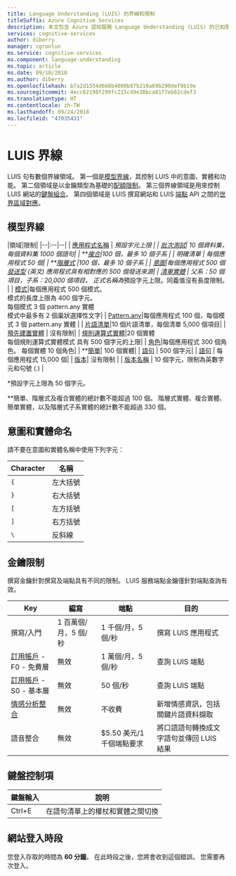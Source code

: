 ```yaml
---
title: Language Understanding (LUIS) 的界線和限制
titleSuffix: Azure Cognitive Services
description: 本文包含 Azure 認知服務 Language Understanding (LUIS) 的已知限制。 LUIS 句有數個界線領域。 模型界線可控制 LUIS 中的意圖、實體和特性。 以金鑰類型為基礎的配額限制。 鍵盤組合可控制 LUIS 網站。
services: cognitive-services
author: diberry
manager: cgronlun
ms.service: cognitive-services
ms.component: language-understanding
ms.topic: article
ms.date: 09/10/2018
ms.author: diberry
ms.openlocfilehash: b7a2d1554d668b4000b87b210a69b290def9b19e
ms.sourcegitcommit: 4ecc62198f299fc215c49e38bca81f7eb62cdef3
ms.translationtype: HT
ms.contentlocale: zh-TW
ms.lasthandoff: 09/24/2018
ms.locfileid: "47035431"
---
```

# <a name="luis-boundaries"></a>LUIS 界線
LUIS 句有數個界線領域。 第一個是[模型界線](#model-boundaries)，其控制 LUIS 中的意圖、實體和功能。 第二個領域是以金鑰類型為基礎的[配額限制](#key-limits)。 第三個界線領域是用來控制 LUIS 網站的[鍵盤組合](#keyboard-controls)。 第四個領域是 LUIS 撰寫網站和 LUIS [端點](luis-glossary.md#endpoint) API 之間的[世界區域對應](luis-reference-regions.md)。 


## <a name="model-boundaries"></a>模型界線

|領域|限制|
|--|:--|--|
| [應用程式名稱][luis-get-started-create-app] | *預設字元上限 |
| [批次測試][batch-testing]| 10 個資料集，每個資料集 1000 個語句|
| **[複合](./luis-concept-entity-types.md)|100 個，最多 10 個子系 |
| 明確清單 | 每個應用程式 50 個|
| **[階層式](./luis-concept-entity-types.md) |100 個，最多 10 個子系 |
| [意圖][intents]|每個應用程式 500 個<br>[發送型](https://aka.ms/dispatch-tool) \(英文\) 應用程式具有相對應的 500 個發送來源|
| [清單實體](./luis-concept-entity-types.md) | 父系：50 個項目，子系：20,000 個項目。 正式名稱為*預設字元上限。同義值沒有長度限制。 |
| [模式](luis-concept-patterns.md)|每個應用程式 500 個模式。<br>模式的長度上限為 400 個字元。<br>每個模式 3 個 pattern.any 實體<br>模式中最多有 2 個巢狀選擇性文字|
| [Pattern.any](./luis-concept-entity-types.md)|每個應用程式 100 個，每個模式 3 個 pattern.any 實體 |
| [片語清單][phrase-list]|10 個片語清單，每個清單 5,000 個項目|
| [預先建置實體](./luis-prebuilt-entities.md) | 沒有限制|
| [規則運算式實體](./luis-concept-entity-types.md)|20 個實體<br>每個規則運算式實體模式 具有 500 個字元的上限|
| [角色](luis-concept-roles.md)|每個應用程式 300 個角色。 每個實體 10 個角色|
| **[簡單](./luis-concept-entity-types.md)| 100 個實體|
| [語句][utterances] | 500 個字元|
| [語句][utterances] | 每個應用程式 15,000 個|
| [版本](luis-concept-version.md)| 沒有限制 |
| [版本名稱][luis-how-to-manage-versions] | 10 個字元，限制為英數字元和句號 (.) |

*預設字元上限為 50 個字元。 

**簡單、階層式及複合實體的總計數不能超過 100 個。 階層式實體、複合實體、簡單實體，以及階層式子系實體的總計數不能超過 330 個。 

## <a name="intent-and-entity-naming"></a>意圖和實體命名
請不要在意圖和實體名稱中使用下列字元：

|Character|名稱|
|--|--|
|`{`|左大括號|
|`}`|右大括號|
|`[`|左方括號|
|`]`|右方括號|
|`\`|反斜線|

## <a name="key-limits"></a>金鑰限制
撰寫金鑰針對撰寫及端點具有不同的限制。 LUIS 服務端點金鑰僅針對端點查詢有效。

|Key|編寫|端點|目的|
|--|--|--|--|
|撰寫/入門|1 百萬個/月，5 個/秒|1 千個/月，5 個/秒|撰寫 LUIS 應用程式|
|[訂用帳戶][pricing] - F0 - 免費層 |無效|1 萬個/月，5 個/秒|查詢 LUIS 端點|
|[訂用帳戶][pricing] - S0 - 基本層|無效|50 個/秒|查詢 LUIS 端點|
|[情感分析整合](luis-how-to-publish-app.md#enable-sentiment-analysis)|無效|不收費|新增情感資訊，包括關鍵片語資料擷取 |
|語音整合|無效|$5.50 美元/1 千個端點要求|將口語語句轉換成文字語句並傳回 LUIS 結果|

## <a name="keyboard-controls"></a>鍵盤控制項

|鍵盤輸入 | 說明 | 
|--|--|
|Ctrl+E|在語句清單上的權杖和實體之間切換|

## <a name="website-sign-in-time-period"></a>網站登入時段

您登入存取的時間為 **60 分鐘**。 在此時段之後，您將會收到這個錯誤。 您需要再次登入。

[luis-get-started-create-app]: https://docs.microsoft.com/azure/cognitive-services/luis/luis-get-started-create-app
[batch-testing]: https://docs.microsoft.com/azure/cognitive-services/luis/luis-concept-test#batch-testing
[intents]: https://docs.microsoft.com/azure/cognitive-services/luis/luis-concept-intent
[phrase-list]: https://docs.microsoft.com/azure/cognitive-services/luis/luis-concept-feature
[utterances]: https://docs.microsoft.com/azure/cognitive-services/luis/luis-concept-utterance
[luis-how-to-manage-versions]: https://docs.microsoft.com/azure/cognitive-services/luis/luis-how-to-manage-versions
[pricing]: https://azure.microsoft.com/pricing/details/cognitive-services/language-understanding-intelligent-services/
<!-- TBD: fix this link -->
[speech-to-intent-pricing]: https://azure.microsoft.com/pricing/details/cognitive-services/language-understanding-intelligent-services/
